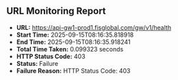 ## URL Monitoring Report

- **URL:** https://api-gw1-prod1.fisglobal.com/gw/v1/health
- **Start Time:** 2025-09-15T08:16:35.818918
- **End Time:** 2025-09-15T08:16:35.918241
- **Total Time Taken:** 0.099323 seconds
- **HTTP Status Code:** 403
- **Status:** Failure
- **Failure Reason:** HTTP Status Code: 403
